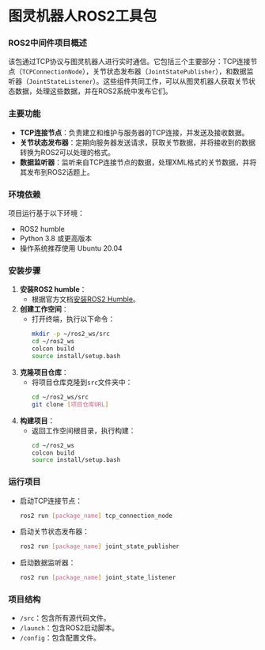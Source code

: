 # 图灵机器人ROS2工具包

### ROS2中间件项目概述

该包通过TCP协议与图灵机器人进行实时通信。它包括三个主要部分：TCP连接节点（`TCPConnectionNode`），关节状态发布器（`JointStatePublisher`），和数据监听器（`JointStateListener`）。这些组件共同工作，可以从图灵机器人获取关节状态数据，处理这些数据，并在ROS2系统中发布它们。

### 主要功能

- **TCP连接节点**：负责建立和维护与服务器的TCP连接，并发送及接收数据。
- **关节状态发布器**：定期向服务器发送请求，获取关节数据，并将接收到的数据转换为ROS2可以处理的格式。
- **数据监听器**：监听来自TCP连接节点的数据，处理XML格式的关节数据，并将其发布到ROS2话题上。

### 环境依赖

项目运行基于以下环境：
- ROS2 humble
- Python 3.8 或更高版本
- 操作系统推荐使用 Ubuntu 20.04

### 安装步骤

1. **安装ROS2 humble**：
   - 根据官方文档[安装ROS2 Humble](https://docs.ros.org/en/humble/Installation.html)。
2. **创建工作空间**：
   - 打开终端，执行以下命令：
     ```bash
     mkdir -p ~/ros2_ws/src
     cd ~/ros2_ws
     colcon build
     source install/setup.bash
     ```
3. **克隆项目仓库**：
   - 将项目仓库克隆到`src`文件夹中：
     ```bash
     cd ~/ros2_ws/src
     git clone [项目仓库URL]
     ```
4. **构建项目**：
   - 返回工作空间根目录，执行构建：
     ```bash
     cd ~/ros2_ws
     colcon build
     source install/setup.bash
     ```

### 运行项目

- 启动TCP连接节点：
  ```bash
  ros2 run [package_name] tcp_connection_node
  ```
- 启动关节状态发布器：
  ```bash
  ros2 run [package_name] joint_state_publisher
  ```
- 启动数据监听器：
  ```bash
  ros2 run [package_name] joint_state_listener
  ```

### 项目结构

- `/src`：包含所有源代码文件。
- `/launch`：包含ROS2启动脚本。
- `/config`：包含配置文件。
